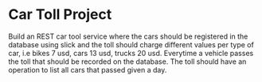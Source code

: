 # Car Toll Project

Build an REST car tool service where the cars should be registered in the database using slick and the toll 
should charge different values per type of car, i.e bikes 7 usd, cars 13 usd, trucks 20 usd. Everytime a vehicle 
passes the toll that should be recorded on the database. The toll should have an operation to list all cars that 
passed given a day.